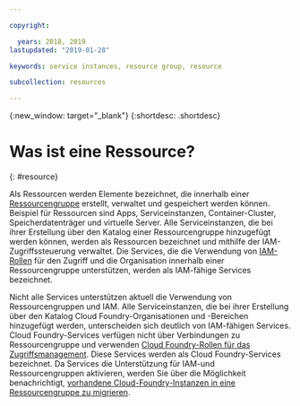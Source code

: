 ```yaml
---

copyright:

  years: 2018, 2019
lastupdated: "2019-01-28"

keywords: service instances, resource group, resource

subcollection: resources

---
```


{:new_window: target="_blank"}
{:shortdesc: .shortdesc}


# Was ist eine Ressource?
{: #resource}

Als Ressourcen werden Elemente bezeichnet, die innerhalb einer [Ressourcengruppe](/docs/resources?topic=resources-rgs) erstellt, verwaltet und gespeichert werden können. Beispiel für Ressourcen sind Apps, Serviceinstanzen, Container-Cluster, Speicherdatenträger und virtuelle Server. Alle Serviceinstanzen, die bei ihrer Erstellung über den Katalog einer Ressourcengruppe hinzugefügt werden können, werden als Ressourcen bezeichnet und mithilfe der IAM-Zugriffssteuerung verwaltet. Die Services, die die Verwendung von [IAM-Rollen](/docs/iam?topic=iam-userroles#iamusermanrol) für den Zugriff und die Organisation innerhalb einer Ressourcengruppe unterstützen, werden als IAM-fähige Services bezeichnet.

Nicht alle Services unterstützen aktuell die Verwendung von Ressourcengruppen und IAM. Alle Serviceinstanzen, die bei ihrer Erstellung über den Katalog Cloud Foundry-Organisationen und -Bereichen hinzugefügt werden, unterscheiden sich deutlich von IAM-fähigen Services. Cloud Foundry-Services verfügen nicht über Verbindungen zu Ressourcengruppe und verwenden [Cloud Foundry-Rollen für das Zugriffsmanagement](/docs/iam?topic=iam-cfaccess#cfroles). Diese Services werden als Cloud Foundry-Services bezeichnet. Da Services die Unterstützung für IAM-und Ressourcengruppen aktivieren, werden Sie über die Möglichkeit benachrichtigt, [vorhandene Cloud-Foundry-Instanzen in eine Ressourcengruppe zu migrieren](/docs/resources?topic=resources-migrate).
